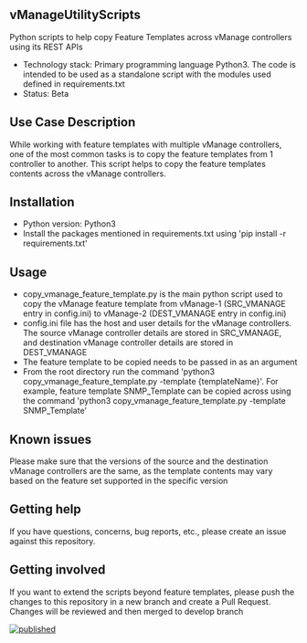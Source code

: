 ## vManageUtilityScripts
Python scripts to help copy Feature Templates across vManage controllers using its REST APIs

* Technology stack: Primary programming language Python3. The code is intended to be used as a standalone script with the modules used defined in requirements.txt
* Status:  Beta

## Use Case Description

While working with feature templates with multiple vManage controllers, one of the most common tasks is to copy the feature templates from 1 controller to another. This script helps to copy the feature templates contents across the vManage controllers.

## Installation

* Python version: Python3
* Install the packages mentioned in requirements.txt using 'pip install -r requirements.txt'

## Usage

* copy_vmanage_feature_template.py is the main python script used to copy the vManage feature template from vManage-1 (SRC_VMANAGE entry in config.ini) to vManage-2 (DEST_VMANAGE entry in config.ini)
* config.ini file has the host and user details for the vManage controllers. The source vManage controller details are stored in SRC_VMANAGE, and destination vManage controller details are stored in DEST_VMANAGE
* The feature template to be copied needs to be passed in as an argument
* From the root directory run the command 'python3 copy_vmanage_feature_template.py -template {templateName}'. For example, feature template SNMP_Template can be copied across using the command 'python3 copy_vmanage_feature_template.py -template SNMP_Template'

## Known issues

Please make sure that the versions of the source and the destination vManage controllers are the same, as the template contents may vary based on the feature set supported in the specific version

## Getting help

If you have questions, concerns, bug reports, etc., please create an issue against this repository.

## Getting involved

If you want to extend the scripts beyond feature templates, please push the changes to this repository in a new branch and create a Pull Request. Changes will be reviewed and then merged to develop branch

[![published](https://static.production.devnetcloud.com/codeexchange/assets/images/devnet-published.svg)](https://developer.cisco.com/codeexchange/github/repo/kansara86/vManageUtilityScripts)